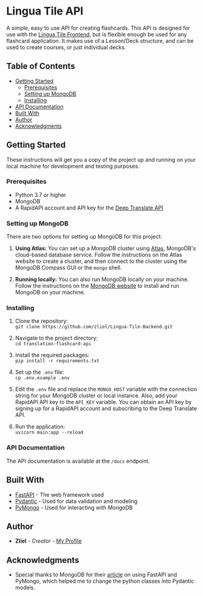 # Lingua Tile API
A simple, easy to use API for creating flashcards. This API is designed for use with the [Lingua Tile Frontend](https://github.com/zliel/lingua-tile), but is flexible enough be used for any flashcard application.
It makes use of a Lesson/Deck structure, and can be used to create courses, or just individual decks.

## Table of Contents
* [Getting Started](#getting-started)
  * [Prerequisites](#prerequisites)
  * [Setting up MongoDB](#setting-up-mongodb)
  * [Installing](#installing)
* [API Documentation](#api-documentation)
* [Built With](#built-with)
* [Author](#author)
* [Acknowledgments](#acknowledgments)

## Getting Started

These instructions will get you a copy of the project up and running on your local machine for development and testing purposes.

### Prerequisites

* Python 3.7 or higher
* MongoDB
* A RapidAPI account and API key for the [Deep Translate API](https://rapidapi.com/gatzuma/api/deep-translate1)

### Setting up MongoDB

There are two options for setting up MongoDB for this project:

1. **Using Atlas:** You can set up a MongoDB cluster using [Atlas](https://www.mongodb.com/cloud/atlas), MongoDB's cloud-based database service. Follow the instructions on the Atlas website to create a cluster, and then connect to the cluster using the MongoDB Compass GUI or the `mongo` shell.

2. **Running locally:** You can also run MongoDB locally on your machine. Follow the instructions on the [MongoDB website](https://docs.mongodb.com/manual/installation/) to install and run MongoDB on your machine.

### Installing

1. Clone the repository: <br>
`git clone https://github.com/zliel/Lingua-Tile-Backend.git`

2. Navigate to the project directory: <br>
`cd translation-flashcard-api`

3. Install the required packages: <br>
`pip install -r requirements.txt`

4. Set up the `.env` file: <br>
`cp .env.example .env`

5. Edit the `.env` file and replace the `MONGO_HOST` variable with the connection string for your MongoDB cluster or local instance. Also, add your RapidAPI API key to the `API_KEY` variable. You can obtain an API key by signing up for a RapidAPI account and subscribing to the Deep Translate API.

6. Run the application: <br>
`uvicorn main:app --reload`

### API Documentation

The API documentation is available at the `/docs` endpoint.

## Built With

* [FastAPI](https://fastapi.tiangolo.com/) - The web framework used
* [Pydantic](https://pydantic-docs.helpmanual.io/) - Used for data validation and modeling
* [PyMongo](https://pymongo.readthedocs.io/) - Used for interacting with MongoDB

## Author

* **Zliel** - *Creator* - [My Profile](https://github.com/zliel)

## Acknowledgments

* Special thanks to MongoDB for their [article](https://www.mongodb.com/developer/languages/python/python-quickstart-fastapi/) on using FastAPI and PyMongo, which helped me to change the python classes into Pydantic models.
